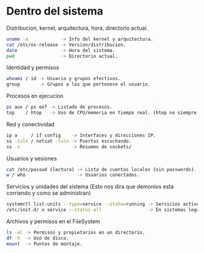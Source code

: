 # Dentro del sistema

Distribucion, kernel, arquitectura, hora, directorio actual.

```bash
uname -a            -> Info del kernel y arquitectura.
cat /etc/os-release -> Version/distribucion.
date                -> Hora del sistema.
pwd                 -> Directorio actual.
```

Identidad y permisos

```bash
whoami / id -> Usuario y grupos efectivos. 
group       -> Grupos a los que pertenece el usuario.
```

Procesos en ejecucion
```bash
ps aux / ps oef -> Listado de procesos.
top    / htop   -> Uso de CPU/memoria en tiempo real. (htop no siempre estara instalado en los servidores).
```

Red y conectividad

```bash
ip a     / if config    -> Interfaces y direcciones IP.
ss -tuln / netsat -tuln -> Puertos escuchando.
ss -s                   -> Resumen de sockets/
```

Usuarios y sesiones

```bash
cat /etc/passwd (lectura) -> Lista de cuentas locales (sin passwords).
w / who                   -> Usuarios conectados.
```

Servicios y unidades del sistema (Esto nos dira que demonios esta corriendo y como se administran)

```bash
systemctl list-units --type=service --state=running -> Servicios activos en systemd.
/etc/init.d/ o service --status-all                 -> En sistemas legacy.
```

Archivos y permisos en el FileSystem

```bash
ls -al -> Permisos y propietarios en un directorio.
df -h  -> Uso de disco.
mount  -> Puntos de montaje.
```
